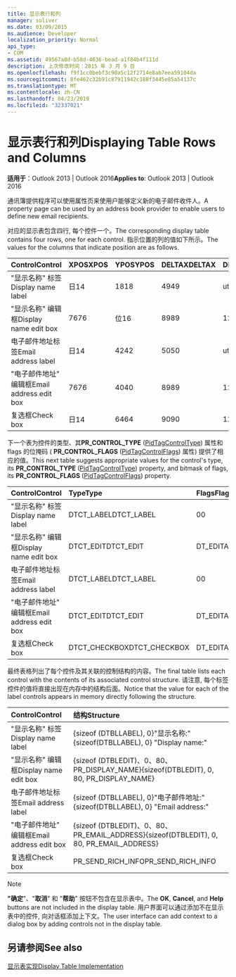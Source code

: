 ```yaml
---
title: 显示表行和列
manager: soliver
ms.date: 03/09/2015
ms.audience: Developer
localization_priority: Normal
api_type:
- COM
ms.assetid: 49567a8d-b58d-4636-bead-a1f84b4f111d
description: 上次修改时间：2015 年 3 月 9 日
ms.openlocfilehash: f9f1cc0bebf3c90a5c12f2714e8ab7eea59104da
ms.sourcegitcommit: 8fe462c32b91c87911942c188f3445e85a54137c
ms.translationtype: MT
ms.contentlocale: zh-CN
ms.lasthandoff: 04/23/2019
ms.locfileid: "32337021"
---
```

# <a name="displaying-table-rows-and-columns"></a><span data-ttu-id="1c2ba-103">显示表行和列</span><span class="sxs-lookup"><span data-stu-id="1c2ba-103">Displaying Table Rows and Columns</span></span>

  
  
<span data-ttu-id="1c2ba-104">**适用于**：Outlook 2013 | Outlook 2016</span><span class="sxs-lookup"><span data-stu-id="1c2ba-104">**Applies to**: Outlook 2013 | Outlook 2016</span></span> 
  
 <span data-ttu-id="1c2ba-105">通讯簿提供程序可以使用属性页来使用户能够定义新的电子邮件收件人。</span><span class="sxs-lookup"><span data-stu-id="1c2ba-105">A property page can be used by an address book provider to enable users to define new email recipients.</span></span> 
  
<span data-ttu-id="1c2ba-106">对应的显示表包含四行, 每个控件一个。</span><span class="sxs-lookup"><span data-stu-id="1c2ba-106">The corresponding display table contains four rows, one for each control.</span></span> <span data-ttu-id="1c2ba-107">指示位置的列的值如下所示。</span><span class="sxs-lookup"><span data-stu-id="1c2ba-107">The values for the columns that indicate position are as follows.</span></span>
  
|<span data-ttu-id="1c2ba-108">**Control**</span><span class="sxs-lookup"><span data-stu-id="1c2ba-108">**Control**</span></span>|<span data-ttu-id="1c2ba-109">**XPOS**</span><span class="sxs-lookup"><span data-stu-id="1c2ba-109">**XPOS**</span></span>|<span data-ttu-id="1c2ba-110">**YPOS**</span><span class="sxs-lookup"><span data-stu-id="1c2ba-110">**YPOS**</span></span>|<span data-ttu-id="1c2ba-111">**DELTAX**</span><span class="sxs-lookup"><span data-stu-id="1c2ba-111">**DELTAX**</span></span>|<span data-ttu-id="1c2ba-112">**DELTAY**</span><span class="sxs-lookup"><span data-stu-id="1c2ba-112">**DELTAY**</span></span>|
|:-----|:-----|:-----|:-----|:-----|
|<span data-ttu-id="1c2ba-113">"显示名称" 标签</span><span class="sxs-lookup"><span data-stu-id="1c2ba-113">Display name label</span></span>  <br/> |<span data-ttu-id="1c2ba-114">日</span><span class="sxs-lookup"><span data-stu-id="1c2ba-114">14</span></span>  <br/> |<span data-ttu-id="1c2ba-115">18</span><span class="sxs-lookup"><span data-stu-id="1c2ba-115">18</span></span>  <br/> |<span data-ttu-id="1c2ba-116">49</span><span class="sxs-lookup"><span data-stu-id="1c2ba-116">49</span></span>  <br/> |<span data-ttu-id="1c2ba-117">utf-8</span><span class="sxs-lookup"><span data-stu-id="1c2ba-117">8</span></span>  <br/> |
|<span data-ttu-id="1c2ba-118">"显示名称" 编辑框</span><span class="sxs-lookup"><span data-stu-id="1c2ba-118">Display name edit box</span></span>  <br/> |<span data-ttu-id="1c2ba-119">76</span><span class="sxs-lookup"><span data-stu-id="1c2ba-119">76</span></span>  <br/> |<span data-ttu-id="1c2ba-120">位</span><span class="sxs-lookup"><span data-stu-id="1c2ba-120">16</span></span>  <br/> |<span data-ttu-id="1c2ba-121">89</span><span class="sxs-lookup"><span data-stu-id="1c2ba-121">89</span></span>  <br/> |<span data-ttu-id="1c2ba-122">12</span><span class="sxs-lookup"><span data-stu-id="1c2ba-122">12</span></span>  <br/> |
|<span data-ttu-id="1c2ba-123">电子邮件地址标签</span><span class="sxs-lookup"><span data-stu-id="1c2ba-123">Email address label</span></span>  <br/> |<span data-ttu-id="1c2ba-124">日</span><span class="sxs-lookup"><span data-stu-id="1c2ba-124">14</span></span>  <br/> |<span data-ttu-id="1c2ba-125">42</span><span class="sxs-lookup"><span data-stu-id="1c2ba-125">42</span></span>  <br/> |<span data-ttu-id="1c2ba-126">50</span><span class="sxs-lookup"><span data-stu-id="1c2ba-126">50</span></span>  <br/> |<span data-ttu-id="1c2ba-127">utf-8</span><span class="sxs-lookup"><span data-stu-id="1c2ba-127">8</span></span>  <br/> |
|<span data-ttu-id="1c2ba-128">"电子邮件地址" 编辑框</span><span class="sxs-lookup"><span data-stu-id="1c2ba-128">Email address edit box</span></span>  <br/> |<span data-ttu-id="1c2ba-129">76</span><span class="sxs-lookup"><span data-stu-id="1c2ba-129">76</span></span>  <br/> |<span data-ttu-id="1c2ba-130">40</span><span class="sxs-lookup"><span data-stu-id="1c2ba-130">40</span></span>  <br/> |<span data-ttu-id="1c2ba-131">89</span><span class="sxs-lookup"><span data-stu-id="1c2ba-131">89</span></span>  <br/> |<span data-ttu-id="1c2ba-132">12</span><span class="sxs-lookup"><span data-stu-id="1c2ba-132">12</span></span>  <br/> |
|<span data-ttu-id="1c2ba-133">复选框</span><span class="sxs-lookup"><span data-stu-id="1c2ba-133">Check box</span></span>  <br/> |<span data-ttu-id="1c2ba-134">日</span><span class="sxs-lookup"><span data-stu-id="1c2ba-134">14</span></span>  <br/> |<span data-ttu-id="1c2ba-135">64</span><span class="sxs-lookup"><span data-stu-id="1c2ba-135">64</span></span>  <br/> |<span data-ttu-id="1c2ba-136">90</span><span class="sxs-lookup"><span data-stu-id="1c2ba-136">90</span></span>  <br/> |<span data-ttu-id="1c2ba-137">12</span><span class="sxs-lookup"><span data-stu-id="1c2ba-137">12</span></span>  <br/> |
   
<span data-ttu-id="1c2ba-138">下一个表为控件的类型、其**PR_CONTROL_TYPE** ([PidTagControlType](pidtagcontroltype-canonical-property.md)) 属性和 flags 的位掩码 ( **PR_CONTROL_FLAGS** ([PidTagControlFlags](pidtagcontrolflags-canonical-property.md)) 属性) 提供了相应的值。</span><span class="sxs-lookup"><span data-stu-id="1c2ba-138">This next table suggests appropriate values for the control's type, its **PR_CONTROL_TYPE** ([PidTagControlType](pidtagcontroltype-canonical-property.md)) property, and bitmask of flags, its **PR_CONTROL_FLAGS** ([PidTagControlFlags](pidtagcontrolflags-canonical-property.md)) property.</span></span>
  
|<span data-ttu-id="1c2ba-139">**Control**</span><span class="sxs-lookup"><span data-stu-id="1c2ba-139">**Control**</span></span>|<span data-ttu-id="1c2ba-140">**Type**</span><span class="sxs-lookup"><span data-stu-id="1c2ba-140">**Type**</span></span>|<span data-ttu-id="1c2ba-141">**Flags**</span><span class="sxs-lookup"><span data-stu-id="1c2ba-141">**Flags**</span></span>|
|:-----|:-----|:-----|
|<span data-ttu-id="1c2ba-142">"显示名称" 标签</span><span class="sxs-lookup"><span data-stu-id="1c2ba-142">Display name label</span></span>  <br/> |<span data-ttu-id="1c2ba-143">DTCT_LABEL</span><span class="sxs-lookup"><span data-stu-id="1c2ba-143">DTCT_LABEL</span></span>  <br/> |<span data-ttu-id="1c2ba-144">0</span><span class="sxs-lookup"><span data-stu-id="1c2ba-144">0</span></span>  <br/> |
|<span data-ttu-id="1c2ba-145">"显示名称" 编辑框</span><span class="sxs-lookup"><span data-stu-id="1c2ba-145">Display name edit box</span></span>  <br/> |<span data-ttu-id="1c2ba-146">DTCT_EDIT</span><span class="sxs-lookup"><span data-stu-id="1c2ba-146">DTCT_EDIT</span></span>  <br/> |<span data-ttu-id="1c2ba-147">DT_EDITABLE</span><span class="sxs-lookup"><span data-stu-id="1c2ba-147">DT_EDITABLE</span></span> | <span data-ttu-id="1c2ba-148">DT_REQUIRED</span><span class="sxs-lookup"><span data-stu-id="1c2ba-148">DT_REQUIRED</span></span>  <br/> |
|<span data-ttu-id="1c2ba-149">电子邮件地址标签</span><span class="sxs-lookup"><span data-stu-id="1c2ba-149">Email address label</span></span>  <br/> |<span data-ttu-id="1c2ba-150">DTCT_LABEL</span><span class="sxs-lookup"><span data-stu-id="1c2ba-150">DTCT_LABEL</span></span>  <br/> |<span data-ttu-id="1c2ba-151">0</span><span class="sxs-lookup"><span data-stu-id="1c2ba-151">0</span></span>  <br/> |
|<span data-ttu-id="1c2ba-152">"电子邮件地址" 编辑框</span><span class="sxs-lookup"><span data-stu-id="1c2ba-152">Email address edit box</span></span>  <br/> |<span data-ttu-id="1c2ba-153">DTCT_EDIT</span><span class="sxs-lookup"><span data-stu-id="1c2ba-153">DTCT_EDIT</span></span>  <br/> |<span data-ttu-id="1c2ba-154">DT_EDITABLE</span><span class="sxs-lookup"><span data-stu-id="1c2ba-154">DT_EDITABLE</span></span> | <span data-ttu-id="1c2ba-155">DT_REQUIRED</span><span class="sxs-lookup"><span data-stu-id="1c2ba-155">DT_REQUIRED</span></span>  <br/> |
|<span data-ttu-id="1c2ba-156">复选框</span><span class="sxs-lookup"><span data-stu-id="1c2ba-156">Check box</span></span>  <br/> |<span data-ttu-id="1c2ba-157">DTCT_CHECKBOX</span><span class="sxs-lookup"><span data-stu-id="1c2ba-157">DTCT_CHECKBOX</span></span>  <br/> |<span data-ttu-id="1c2ba-158">DT_EDITABLE</span><span class="sxs-lookup"><span data-stu-id="1c2ba-158">DT_EDITABLE</span></span>  <br/> |
   
<span data-ttu-id="1c2ba-159">最终表格列出了每个控件及其关联的控制结构的内容。</span><span class="sxs-lookup"><span data-stu-id="1c2ba-159">The final table lists each control with the contents of its associated control structure.</span></span> <span data-ttu-id="1c2ba-160">请注意, 每个标签控件的值将直接出现在内存中的结构后面。</span><span class="sxs-lookup"><span data-stu-id="1c2ba-160">Notice that the value for each of the label controls appears in memory directly following the structure.</span></span>
  
|<span data-ttu-id="1c2ba-161">**Control**</span><span class="sxs-lookup"><span data-stu-id="1c2ba-161">**Control**</span></span>|<span data-ttu-id="1c2ba-162">**结构**</span><span class="sxs-lookup"><span data-stu-id="1c2ba-162">**Structure**</span></span>|
|:-----|:-----|
|<span data-ttu-id="1c2ba-163">"显示名称" 标签</span><span class="sxs-lookup"><span data-stu-id="1c2ba-163">Display name label</span></span>  <br/> |<span data-ttu-id="1c2ba-164">{sizeof (DTBLLABEL), 0}"显示名称:"</span><span class="sxs-lookup"><span data-stu-id="1c2ba-164">{sizeof(DTBLLABEL), 0} "Display name:"</span></span>  <br/> |
|<span data-ttu-id="1c2ba-165">"显示名称" 编辑框</span><span class="sxs-lookup"><span data-stu-id="1c2ba-165">Display name edit box</span></span>  <br/> |<span data-ttu-id="1c2ba-166">{sizeof (DTBLEDIT)、0、80、PR_DISPLAY_NAME}</span><span class="sxs-lookup"><span data-stu-id="1c2ba-166">{sizeof(DTBLEDIT), 0, 80, PR_DISPLAY_NAME}</span></span>  <br/> |
|<span data-ttu-id="1c2ba-167">电子邮件地址标签</span><span class="sxs-lookup"><span data-stu-id="1c2ba-167">Email address label</span></span>  <br/> |<span data-ttu-id="1c2ba-168">{sizeof (DTBLLABEL), 0}"电子邮件地址:"</span><span class="sxs-lookup"><span data-stu-id="1c2ba-168">{sizeof(DTBLLABEL), 0} "Email address:"</span></span>  <br/> |
|<span data-ttu-id="1c2ba-169">"电子邮件地址" 编辑框</span><span class="sxs-lookup"><span data-stu-id="1c2ba-169">Email address edit box</span></span>  <br/> |<span data-ttu-id="1c2ba-170">{sizeof (DTBLEDIT)、0、80、PR_EMAIL_ADDRESS}</span><span class="sxs-lookup"><span data-stu-id="1c2ba-170">{sizeof(DTBLEDIT), 0, 80, PR_EMAIL_ADDRESS}</span></span>  <br/> |
|<span data-ttu-id="1c2ba-171">复选框</span><span class="sxs-lookup"><span data-stu-id="1c2ba-171">Check box</span></span>  <br/> |<span data-ttu-id="1c2ba-172">PR_SEND_RICH_INFO</span><span class="sxs-lookup"><span data-stu-id="1c2ba-172">PR_SEND_RICH_INFO</span></span>  <br/> |
   
> [!NOTE]
> <span data-ttu-id="1c2ba-173">**"确定**"、"**取消**" 和 "**帮助**" 按钮不包含在显示表中。</span><span class="sxs-lookup"><span data-stu-id="1c2ba-173">The **OK**, **Cancel**, and **Help** buttons are not included in the display table.</span></span> <span data-ttu-id="1c2ba-174">用户界面可以通过添加不在显示表中的控件, 向对话框添加上下文。</span><span class="sxs-lookup"><span data-stu-id="1c2ba-174">The user interface can add context to a dialog box by adding controls not in the display table.</span></span> 
  
## <a name="see-also"></a><span data-ttu-id="1c2ba-175">另请参阅</span><span class="sxs-lookup"><span data-stu-id="1c2ba-175">See also</span></span>



[<span data-ttu-id="1c2ba-176">显示表实现</span><span class="sxs-lookup"><span data-stu-id="1c2ba-176">Display Table Implementation</span></span>](display-table-implementation.md)

